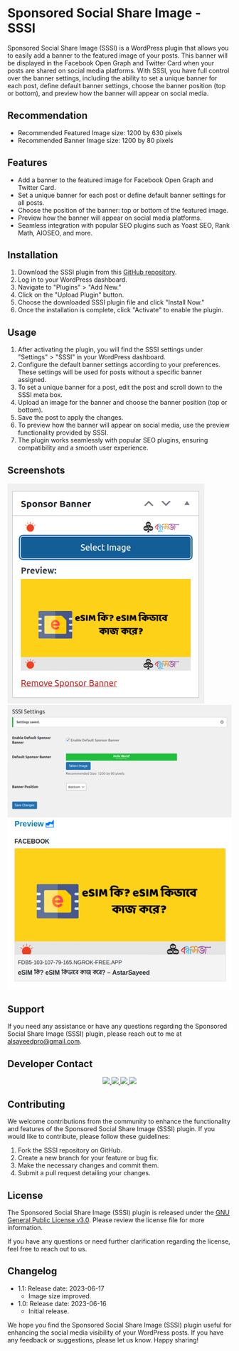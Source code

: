 # Sponsored Social Share Image - SSSI

Sponsored Social Share Image (SSSI) is a WordPress plugin that allows you to easily add a banner to the featured image of your posts. This banner will be displayed in the Facebook Open Graph and Twitter Card when your posts are shared on social media platforms. With SSSI, you have full control over the banner settings, including the ability to set a unique banner for each post, define default banner settings, choose the banner position (top or bottom), and preview how the banner will appear on social media.

## Recommendation

- Recommended Featured Image size: 1200 by 630 pixels
- Recommended Banner Image size: 1200 by 80 pixels

## Features

- Add a banner to the featured image for Facebook Open Graph and Twitter Card.
- Set a unique banner for each post or define default banner settings for all posts.
- Choose the position of the banner: top or bottom of the featured image.
- Preview how the banner will appear on social media platforms.
- Seamless integration with popular SEO plugins such as Yoast SEO, Rank Math, AIOSEO, and more.

## Installation

1. Download the SSSI plugin from this [GitHub repository](https://github.com/alsayeedar/sponsored-social-share-image/).
2. Log in to your WordPress dashboard.
3. Navigate to "Plugins" > "Add New."
4. Click on the "Upload Plugin" button.
5. Choose the downloaded SSSI plugin file and click "Install Now."
6. Once the installation is complete, click "Activate" to enable the plugin.

## Usage

1. After activating the plugin, you will find the SSSI settings under "Settings" > "SSSI" in your WordPress dashboard.
2. Configure the default banner settings according to your preferences. These settings will be used for posts without a specific banner assigned.
3. To set a unique banner for a post, edit the post and scroll down to the SSSI meta box.
4. Upload an image for the banner and choose the banner position (top or bottom).
5. Save the post to apply the changes.
6. To preview how the banner will appear on social media, use the preview functionality provided by SSSI.
7. The plugin works seamlessly with popular SEO plugins, ensuring compatibility and a smooth user experience.

## Screenshots
![Meta box](Screenshots/Screenshot1.png)
![Settins](Screenshots/Screenshot2.png)
![Preview](Screenshots/Screenshot3.png)

## Support

If you need any assistance or have any questions regarding the Sponsored Social Share Image (SSSI) plugin, please reach out to me at [alsayeedpro@gmail.com](mailto:alsayeedpro@gmail.com).

## Developer Contact
<div style="text-align: center; place-items: center;">
    <a href="https://www.facebook.com/AlSayeedOfficial">
        <img src="https://img.shields.io/badge/Facebook-1877F2?style=for-the-badge&logo=facebook&logoColor=white">
    </a>
    <a href="https://www.instagram.com/AlSayeedAR">
        <img src="https://img.shields.io/badge/Instagram-E4405F?style=for-the-badge&logo=instagram&logoColor=white">
    </a>
    <a href="https://t.me/AlSayeedAR">
        <img src="https://img.shields.io/badge/Telegram-2CA5E0?style=for-the-badge&logo=telegram&logoColor=white">
    </a>
    <a href="https://wa.me/8801868188006">
        <img src="https://img.shields.io/badge/WhatsApp-25D366?style=for-the-badge&logo=whatsapp&logoColor=white">
    </a>
</div>

## Contributing

We welcome contributions from the community to enhance the functionality and features of the Sponsored Social Share Image (SSSI) plugin. If you would like to contribute, please follow these guidelines:

1. Fork the SSSI repository on GitHub.
2. Create a new branch for your feature or bug fix.
3. Make the necessary changes and commit them.
4. Submit a pull request detailing your changes.

## License

The Sponsored Social Share Image (SSSI) plugin is released under the [GNU General Public License v3.0](https://www.gnu.org/licenses/gpl-3.0.en.html). Please review the license file for more information.

If you have any questions or need further clarification regarding the license, feel free to reach out to us.


## Changelog

- 1.1: Release date: 2023-06-17
    - Image size improved.
- 1.0: Release date: 2023-06-16
    - Initial release.

We hope you find the Sponsored Social Share Image (SSSI) plugin useful for enhancing the social media visibility of your WordPress posts. If you have any feedback or suggestions, please let us know. Happy sharing!
